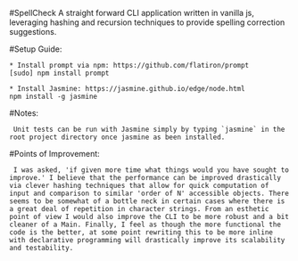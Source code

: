 #SpellCheck
    A straight forward CLI application written in vanilla js, leveraging hashing and recursion techniques to provide spelling correction suggestions.

#Setup Guide:

    * Install prompt via npm: https://github.com/flatiron/prompt
    [sudo] npm install prompt

    * Install Jasmine: https://jasmine.github.io/edge/node.html
    npm install -g jasmine

#Notes:

     Unit tests can be run with Jasmine simply by typing `jasmine` in the root project directory once jasmine as been installed.

#Points of Improvement:

     I was asked, 'if given more time what things would you have sought to improve.' I believe that the performance can be improved drastically via clever hashing techniques that allow for quick computation of input and comparison to similar 'order of N' accessible objects. There seems to be somewhat of a bottle neck in certain cases where there is a great deal of repetition in character strings. From an esthetic point of view I would also improve the CLI to be more robust and a bit cleaner of a Main. Finally, I feel as though the more functional the code is the better, at some point rewriting this to be more inline with declarative programming will drastically improve its scalability and testability.
